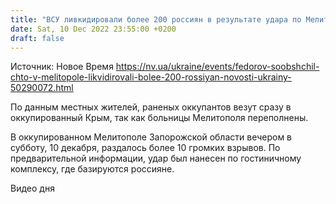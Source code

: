 ```yaml
---
title: "ВСУ ливкидировали более 200 россиян в результате удара по Мелитополю, раненых везут сразу в Крым — мэрия"
date: Sat, 10 Dec 2022 23:55:00 +0200
draft: false
---
```

Источник: Новое Время https://nv.ua/ukraine/events/fedorov-soobshchil-chto-v-melitopole-likvidirovali-bolee-200-rossiyan-novosti-ukrainy-50290072.html


По данным местных жителей, раненых оккупантов везут сразу в оккупированный Крым, так как больницы Мелитополя переполнены.

В оккупированном Мелитополе Запорожской области вечером в субботу, 10 декабря, раздалось более 10 громких взрывов. По предварительной информации, удар был нанесен по гостиничному комплексу, где базируются россияне.

 Видео дня   
